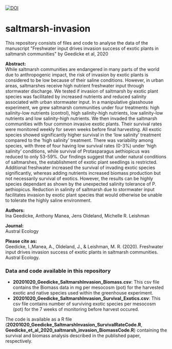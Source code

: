 [![DOI](https://zenodo.org/badge/130875569.svg)](https://zenodo.org/badge/latestdoi/130875569)

# saltmarsh-invasion

This repository consists of files and code to analyse the data of the manuscript "Freshwater input drives invasion success of exotic plants in saltmarsh communities" by Geedicke et al, 2020

**Abstract:**  
While saltmarsh communities are endangered in many parts of the world due to anthropogenic impact, the risk of invasion by exotic plants is considered to be low because of their saline conditions. However, in urban areas, saltmarshes receive high nutrient freshwater input through stormwater discharge. We tested if invasion of saltmarsh by exotic plant species was facilitated by increased nutrients and reduced salinity associated with urban stormwater input. In a manipulative glasshouse experiment, we grew saltmarsh communities under four treatments: high salinity-low nutrients (control), high salinity-high nutrients, low salinity-low nutrients and low salinity-high nutrients. We then invaded the saltmarsh communities with four common invasive exotic plants. Their survival rates were monitored weekly for seven weeks before final harvesting. All exotic species showed significantly higher survival in the ‘low salinity’ treatment compared to the ‘high salinity’ treatment. There was variability among species, with three of four having low survival rates (0-3%) under ‘high salinity’ conditions, while survival of Protasparagus aethiopicus was reduced to only 53-59%. Our findings suggest that under natural conditions of saltmarshes, the establishment of exotic plant seedlings is restricted. Additional freshwater increased the survival of invading exotic species significantly, whereas adding nutrients increased biomass production but not necessarily survival of exotics. However, the results can be highly species dependant as shown by the unexpected salinity tolerance of P. aethiopicus. Reduction in salinity of saltmarsh due to stormwater input facilitates invasion by exotic plant species that would otherwise be unable to tolerate the highly saline environment. 

**Authors:**  
Ina Geedicke, Anthony Manea, Jens Oldeland, Michelle R. Leishman

**Journal:**  
Austral Ecology  

**Please cite as:**  
Geedicke, I.,Manea, A., Oldeland, J., & Leishman, M. R. (2020). Freshwater input drives invasion success of exotic plants in saltmarsh communities. Austral Ecology.


### Data and code available in this repository

* **20201020_Geedicke_SaltmarshInvasion_Biomass.csv**: This csv file contains the Biomass data in mg per mesocosm (pot) for the harvested exotic and native species used within the greenhouse experiment.
* **20201020_Geedicke_SaltmarshInvasion_Survival_Exotics.csv**: This csv file contains number of surviving exotic species per mesocosm (pot) for the 7 weeks of monitoring before harvest occured.

The code is available as a R file (**20201020_Geedicke_SaltmarshInvasion_SurvivalRateCode.R**, **Geedicke_et_al_2020_saltmarsh_invasion_BiomassCode.R**) containing the survival and biomass analysis described in the published paper, respectively.
